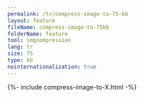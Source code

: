 ```yaml
---
permalink: /tr/compress-image-to-75-kb
layout: feature
fileName: compress-image-to-75kb
folderName: feature
tool: imgcompression
lang: tr
size: 75
type: kb
nointernationalization: true
---
```

{%- include compress-image-to-X.html -%}       
